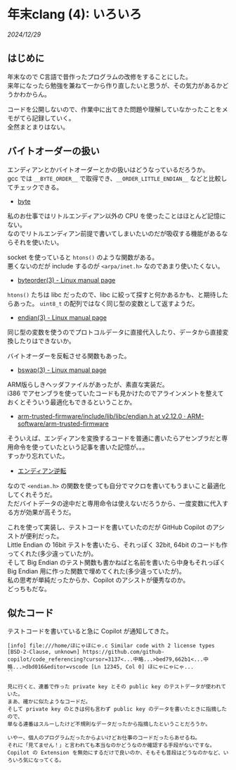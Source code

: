 # 年末clang (4): いろいろ

_2024/12/29_

## はじめに

年末なので C言語で昔作ったプログラムの改修をすることにした。  
来年になったら勉強を兼ねて一から作り直したいと思うが、その気力があるかどうかわからん。

コードを公開しないので、作業中に出てきた問題や理解していなかったことをメモがてら記録していく。  
全然まとまりはない。

## バイトオーダーの扱い

エンディアンとかバイトオーダーとかの扱いはどうなっているだろうか。  
gcc では `__BYTE_ORDER__` で取得でき、`__ORDER_LITTLE_ENDIAN__` などと比較してチェックできる。

* [byte](https://gcc.gnu.org/onlinedocs/cpp/Common-Predefined-Macros.html)

私のお仕事ではリトルエンディアン以外の CPU を使ったことはほとんど記憶にない。  
なのでリトルエンディアン前提で書いてしまいたいのだが吸収する機能があるならそれを使いたい。

socket を使っていると `htons()` のような関数がある。  
悪くないのだが include するのが `<arpa/inet.h>` なのであまり使いたくない。

* [byteorder(3) - Linux manual page](https://www.man7.org/linux/man-pages/man3/htons.3.html)

`htons()` たちは libc だったので、libc に絞って探すと何かあるかも、と期待したらあった。
`uint8_t` の配列ではなく同じ型の変数として返すようだ。

* [endian(3) - Linux manual page](https://www.man7.org/linux/man-pages/man3/endian.3.html)

同じ型の変数を使うのでプロトコルデータに直接代入したり、データから直接変換したりはできないか。

バイトオーダーを反転させる関数もあった。

* [bswap(3) - Linux manual page](https://www.man7.org/linux/man-pages/man3/bswap.3.html)

ARM版らしきヘッダファイルがあったが、素直な実装だ。  
i386 でアセンブラを使っていたコードも見かけたのでアラインメントを整えておくとそういう最適化もできるということか。

* [arm-trusted-firmware/include/lib/libc/endian.h at v2.12.0 · ARM-software/arm-trusted-firmware](https://github.com/ARM-software/arm-trusted-firmware/blob/v2.12.0/include/lib/libc/endian.h)

そういえば、エンディアンを変換するコードを普通に書いたらアセンブラだと専用命令を使っていたという記事を書いた記憶が。。。  
すっかり忘れていた。

* [エンディアン逆転](https://blog.hirokuma.work/2024/10/20241021-arm.html#%E3%82%A8%E3%83%B3%E3%83%87%E3%82%A3%E3%82%A2%E3%83%B3%E9%80%86%E8%BB%A2)

なので `<endian.h>` の関数を使っても自分でマクロを書いてもうまいこと最適化してくれそうだ。  
ただバイトデータの途中だと専用命令は使えないだろうから、一度変数に代入する方が効果が高そうだ。

これを使って実装し、テストコードを書いていたのだが GitHub Copilot のアシストが便利だった。  
Little Endian の 16bit テストを書いたら、それっぽく 32bit, 64bit のコードも作ってくれた(多少違っていたが)。  
そして Big Endian のテスト関数も書かねばと名前を書いたら中身もそれっぽく Big Endian 用に作った関数で埋めてくれた(多少違っていたが)。  
私の思考が単純だったからか、Copilot のアシストが優秀なのか。  
どっちもだな。

## 似たコード

テストコードを書いていると急に Copilot が通知してきた。

```
[info] file:///home/ほにゃほにゃ.c Similar code with 2 license types [BSD-2-Clause, unknown] https://github.com/github-copilot/code_referencing?cursor=3137<...中略...>bed79,662b1<...中略...>dbd016&editor=vscode [Ln 12345, Col 0] ほにゃにゃにゃ...
``

見に行くと、連番で作った private key とその public key のテストデータが使われていた。  
まあ、確かに似たようなコードだ。  
そして private key のときは何も言わず public key のデータを書いたときに指摘したので、
単なる連番はスルーしたけど不規則なデータだったから指摘したということだろうか。

いやー、個人のプログラムだったからよいけどお仕事のコードだったらあせるね。  
それに「見てません！」と言われても本当なのかどうなのか確認する手段がないですな。  
Copilot の Extension を無効にするだけで良いのか、そもそも普段はどうなのかなど、いろいろ気になってくる。
